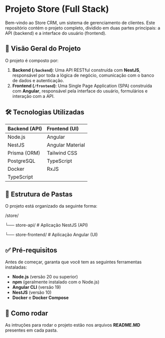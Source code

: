 # Projeto Store (Full Stack)

Bem-vindo ao Store CRM, um sistema de gerenciamento de clientes. Este repositório contém o projeto completo, dividido em duas partes principais: a API (backend) e a interface do usuário (frontend).

## 🚀 Visão Geral do Projeto

O projeto é composto por:

1.  **Backend (`/backend`)**: Uma API RESTful construída com **NestJS**, responsável por toda a lógica de negócio, comunicação com o banco de dados e autenticação.
2.  **Frontend (`/frontend`)**: Uma Single Page Application (SPA) construída com **Angular**, responsável pela interface do usuário, formulários e interação com a API.

## 🛠️ Tecnologias Utilizadas

| Backend (API) | Frontend (UI) |
| :--- | :--- |
| Node.js | Angular |
| NestJS | Angular Material |
| Prisma (ORM) | Tailwind CSS |
| PostgreSQL | TypeScript |
| Docker | RxJS |
| TypeScript |  |

## 📂 Estrutura de Pastas

O projeto está organizado da seguinte forma:

/store/

└── store-api/     # Aplicação NestJS (API)

└── store-frontend/    # Aplicação Angular (UI)

## ✅ Pré-requisitos

Antes de começar, garanta que você tem as seguintes ferramentas instaladas:

- **Node.js** (versão 20 ou superior)
- **npm** (geralmente instalado com o Node.js)
- **Angular CLI** (versão 19)
- **NestJS** (versão 10)
- **Docker** e **Docker Compose**

## 🚀 Como rodar

As intruções para rodar o projeto estão nos arquivos **README.MD** presentes em cada pasta.
